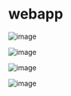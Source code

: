 # webapp

![image](https://user-images.githubusercontent.com/28944312/233481078-88de0efa-2705-4cbe-9811-b7673e76cf4c.png)

![image](https://user-images.githubusercontent.com/28944312/233481222-47132fbd-e56c-46e1-8864-d587a0f03cd0.png)

![image](https://user-images.githubusercontent.com/28944312/233481339-f6713c73-2c78-4d9f-b8b2-148d3ef7d975.png)

![image](https://user-images.githubusercontent.com/28944312/233481457-4454dd14-fb0f-4cd2-99cb-c6a7a4fcaf67.png)
